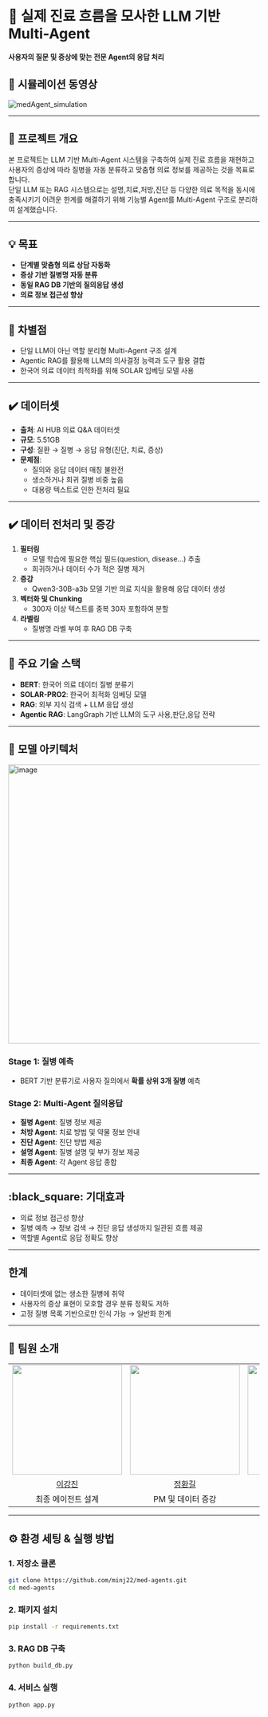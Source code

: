 # 🏥 실제 진료 흐름을 모사한 LLM 기반 Multi-Agent

**사용자의 질문 및 증상에 맞는 전문 Agent의 응답 처리**


## 🎥 시뮬레이션 동영상

![medAgent_simulation](https://github.com/user-attachments/assets/6ba88085-95b6-4844-b6ab-e665f8748a44)

---


## 📌 프로젝트 개요
본 프로젝트는 LLM 기반 Multi-Agent 시스템을 구축하여 실제 진료 흐름을 재현하고 사용자의 증상에 따라 질병을 자동 분류하고 맞춤형 의료 정보를 제공하는 것을 목표로 합니다.  
단일 LLM 또는 RAG 시스템으로는 설명,치료,처방,진단 등 다양한 의료 목적을 동시에 충족시키기 어려운 한계를 해결하기 위해 기능별 Agent를 Multi-Agent 구조로 분리하여 설계했습니다.

---


## 💡 목표
- **단계별 맞춤형 의료 상담 자동화**
- **증상 기반 질병명 자동 분류**
- **동일 RAG DB 기반의 질의응답 생성**
- **의료 정보 접근성 향상**

---


## 🚧 차별점
- 단일 LLM이 아닌 역할 분리형 Multi-Agent 구조 설계
- Agentic RAG를 활용해 LLM의 의사결정 능력과 도구 활용 결합
- 한국어 의료 데이터 최적화를 위해 SOLAR 임베딩 모델 사용

---


## ✔️ 데이터셋
- **출처**: AI HUB 의료 Q&A 데이터셋
- **규모**: 5.51GB
- **구성**: 질환 → 질병 → 응답 유형(진단, 치료, 증상)
- **문제점**:
  - 질의와 응답 데이터 매칭 불완전
  - 생소하거나 희귀 질병 비중 높음
  - 대용량 텍스트로 인한 전처리 필요

---


## ✔️ 데이터 전처리 및 증강
1. **필터링**  
   - 모델 학습에 필요한 핵심 필드(question, disease...) 추출
   - 희귀하거나 데이터 수가 적은 질병 제거 
2. **증강**  
   - Qwen3-30B-a3b 모델 기반 의료 지식을 활용해 응답 데이터 생성
3. **벡터화 및 Chunking**  
   - 300자 이상 텍스트를 중복 30자 포함하여 분할
4. **라벨링**  
   - 질병명 라벨 부여 후 RAG DB 구축

---


## 🔧 주요 기술 스택
- **BERT**: 한국어 의료 데이터 질병 분류기
- **SOLAR-PRO2**: 한국어 최적화 임베딩 모델
- **RAG**: 외부 지식 검색 + LLM 응답 생성
- **Agentic RAG**: LangGraph 기반 LLM의 도구 사용,판단,응답 전략

---


## 🔨 모델 아키텍처
<img width="583" height="560" alt="image" src="https://github.com/user-attachments/assets/51309d39-4396-467b-bff1-29c3ebb859e3" />

### Stage 1: 질병 예측
- BERT 기반 분류기로 사용자 질의에서 **확률 상위 3개 질병** 예측

### Stage 2: Multi-Agent 질의응답
- **질병 Agent**: 질병 정보 제공
- **처방 Agent**: 치료 방법 및 약물 정보 안내
- **진단 Agent**: 진단 방법 제공
- **설명 Agent**: 질병 설명 및 부가 정보 제공
- **최종 Agent**: 각 Agent 응답 종합

---


## 	:black_square: 기대효과
- 의료 정보 접근성 향상
- 질병 예측 → 정보 검색 → 진단 응답 생성까지 일관된 흐름 제공
- 역할별 Agent로 응답 정확도 향상

---


## 한계
- 데이터셋에 없는 생소한 질병에 취약
- 사용자의 증상 표현이 모호할 경우 분류 정확도 저하
- 고정 질병 목록 기반으로만 인식 가능 → 일반화 한계

---

## 🔗 팀원 소개

<table>
  <tr align="center">
    <td><img src="https://github.com/lkj626.png" width="220"/></td>
    <td><img src="https://github.com/.png" width="220"/></td>
    <td><img src="https://github.com/minj22.png" width="220"/></td>
    <td><img src="https://github.com/limjihyee.png" width="220"/></td>
    <td><img src="https://github.com/Chaemin78.png" width="220"/></td>
  </tr>
  <tr align="center">
    <td><a href="https://github.com/lkj626">이강진</a></td>
    <td><a href="https://github.com/">정환길</a></td>
    <td><a href="https://github.com/minj22">양민지</a></td>
    <td><a href="https://github.com/limjihyee">임지혜</a></td>
    <td><a href="https://github.com/Chaemin78">임채민</a></td>
  </tr>
  <tr align="center">
    <td>최종 에이전트 설계</td>
    <td>PM 및 데이터 증강</td>
    <td>설명 에이전트 설계</td>
    <td>질병 에이전트 설계</td>
    <td>진단 에이전트 설계</td>
  </tr>
</table>

---

## ⚙️ 환경 세팅 & 실행 방법

### 1. 저장소 클론
```bash
git clone https://github.com/minj22/med-agents.git
cd med-agents
```

### 2. 패키지 설치
```bash
pip install -r requirements.txt
```

### 3. RAG DB 구축
```bash
python build_db.py
```

### 4. 서비스 실행
```bash
python app.py
```
